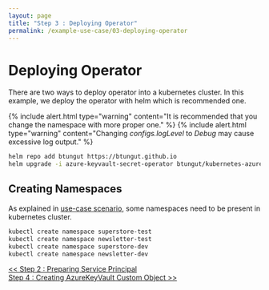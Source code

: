 ```yaml
---
layout: page
title: "Step 3 : Deploying Operator"
permalink: /example-use-case/03-deploying-operator
---
```


# Deploying Operator
There are two ways to deploy operator into a kubernetes cluster. In this example, we deploy the operator with helm which is recommended one.

{% include alert.html type="warning" content="It is recommended that you change the namespace with more proper one." %}
{% include alert.html type="warning" content="Changing <i>configs.logLevel</i> to <i>Debug</i> may cause excessive log output." %}

```bash
helm repo add btungut https://btungut.github.io
helm upgrade -i azure-keyvault-secret-operator btungut/kubernetes-azure-keyvault-secret-operator --set configs.logLevel="Debug" --namespace default
```


## Creating Namespaces
As explained in [use-case scenario](./), some namespaces need to be present in kubernetes cluster.

```bash
kubectl create namespace superstore-test
kubectl create namespace newsletter-test
kubectl create namespace superstore-dev
kubectl create namespace newsletter-dev
```

<div class="ex-nav">
  <div class="left-nav">
    <a href="{{ '/example-use-case/02-preparing-service-principal' | prepend: site.baseurl }}">
      << Step 2 : Preparing Service Principal
    </a>
  </div>
  <div class="right-nav">
    <a href="{{ '/example-use-case/04-creating-azurekeyvault-custom-object' | prepend: site.baseurl }}">
      Step 4 : Creating AzureKeyVault Custom Object >>
    </a>
  </div>
</div>
<br>